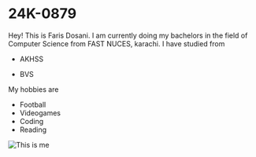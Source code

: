 # 24K-0879

Hey! This is Faris Dosani. I am currently doing my bachelors in the field of Computer Science from FAST NUCES, karachi. I have studied from
- AKHSS
* BVS

My hobbies are
* Football
* Videogames
* Coding
* Reading

![This is me]([https://1drv.ms/i/c/1bc028248ad2190c/Edb09P4EQBdKtbtQJ_i0TYwBBrGTDN64eQ2GPXXz07peHg?e=C6W2rp](https://myoctocat.com/assets/images/base-octocat.svg))
